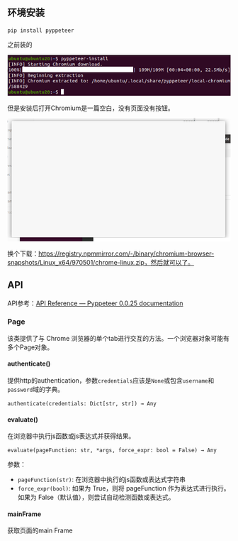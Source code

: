 

## 环境安装

```
pip install pyppeteer
```

之前装的

![](images/Pasted%20image%2020231114162830.png)

但是安装后打开Chromium是一篇空白，没有页面没有按钮。

![](images/Pasted%20image%2020231114163206.png)

换个下载：https://registry.npmmirror.com/-/binary/chromium-browser-snapshots/Linux_x64/970501/chrome-linux.zip，然后就可以了。

## API
API参考：[API Reference — Pyppeteer 0.0.25 documentation](https://pyppeteer.github.io/pyppeteer/reference.html)
### Page
该类提供了与 Chrome 浏览器的单个tab进行交互的方法。一个浏览器对象可能有多个Page对象。

#### authenticate()
提供http的authentication，参数`credentials`应该是`None`或包含`username`和`password`域的字典。
```
authenticate(credentials: Dict[str, str]) → Any
```

#### evaluate()
在浏览器中执行js函数或js表达式并获得结果。
```
evaluate(pageFunction: str, *args, force_expr: bool = False) → Any
```

参数：
- `pageFunction(str)`: 在浏览器中执行的js函数或表达式字符串
- `force_expr(bool)`: 如果为 True，则将 pageFunction 作为表达式进行执行。如果为 False（默认值），则尝试自动检测函数或表达式。

#### mainFrame
获取页面的main Frame